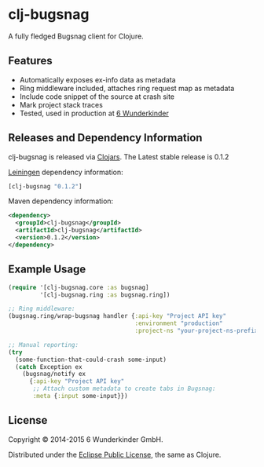 

# clj-bugsnag

A fully fledged Bugsnag client for Clojure.


## Features

 - Automatically exposes ex-info data as metadata
 - Ring middleware included, attaches ring request map as metadata
 - Include code snippet of the source at crash site
 - Mark project stack traces
 - Tested, used in production at [6 Wunderkinder](http://www.6wunderkinder.com/)


## Releases and Dependency Information

clj-bugsnag is released via [Clojars](https://clojars.org/clj-bugsnag). The Latest stable release is 0.1.2

[Leiningen](https://github.com/technomancy/leiningen) dependency information:

```clojure
[clj-bugsnag "0.1.2"]
```

Maven dependency information:

```xml
<dependency>
  <groupId>clj-bugsnag</groupId>
  <artifactId>clj-bugsnag</artifactId>
  <version>0.1.2</version>
</dependency>
```


## Example Usage

```clojure
(require '[clj-bugsnag.core :as bugsnag]
         '[clj-bugsnag.ring :as bugsnag.ring])

;; Ring middleware:
(bugsnag.ring/wrap-bugsnag handler {:api-key "Project API key"
                                    :environment "production"
                                    :project-ns "your-project-ns-prefix"})

;; Manual reporting:
(try
  (some-function-that-could-crash some-input)
  (catch Exception ex
    (bugsnag/notify ex
      {:api-key "Project API key"
       ;; Attach custom metadata to create tabs in Bugsnag:
       :meta {:input some-input}})
```


## License

Copyright © 2014-2015 6 Wunderkinder GmbH.

Distributed under the [Eclipse Public License](http://www.eclipse.org/legal/epl-v10.html), the same as Clojure.
